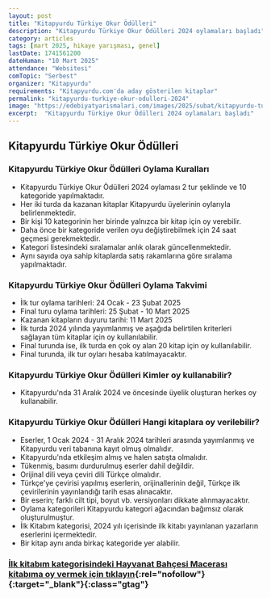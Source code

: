 ```yaml
---
layout: post
title: "Kitapyurdu Türkiye Okur Ödülleri"
description: "Kitapyurdu Türkiye Okur Ödülleri 2024 oylamaları başladı"
category: articles
tags: [mart 2025, hikaye yarışması, genel]
lastDate: 1741561200
dateHuman: "10 Mart 2025"
attendance: "Websitesi"
comTopic: "Serbest"
organizer: "Kitapyurdu"
requirements: "Kitapyurdu.com'da aday gösterilen kitaplar"
permalink: "kitapyurdu-turkiye-okur-odulleri-2024"
image: "https://edebiyatyarismalari.com/images/2025/subat/kitapyurdu-turkiye-okur-odulleri.jpg"
excerpt:  "Kitapyurdu Türkiye Okur Ödülleri 2024 oylamaları başladı"
---
```


## Kitapyurdu Türkiye Okur Ödülleri

### Kitapyurdu Türkiye Okur Ödülleri Oylama Kuralları

- Kitapyurdu Türkiye Okur Ödülleri 2024 oylaması 2 tur şeklinde ve 10 kategoride yapılmaktadır.
- Her iki turda da kazanan kitaplar Kitapyurdu üyelerinin oylarıyla belirlenmektedir.
- Bir kişi 10 kategorinin her birinde yalnızca bir kitap için oy verebilir.
- Daha önce bir kategoride verilen oyu değiştirebilmek için 24 saat geçmesi gerekmektedir.
- Kategori listesindeki sıralamalar anlık olarak güncellenmektedir.
- Aynı sayıda oya sahip kitaplarda satış rakamlarına göre sıralama yapılmaktadır.

### Kitapyurdu Türkiye Okur Ödülleri Oylama Takvimi

- İlk tur oylama tarihleri: 24 Ocak - 23 Şubat 2025
- Final turu oylama tarihleri: 25 Şubat - 10 Mart 2025
- Kazanan kitapların duyuru tarihi: 11 Mart 2025
- İlk turda 2024 yılında yayımlanmış ve aşağıda belirtilen kriterleri sağlayan tüm kitaplar için oy kullanılabilir.
- Final turunda ise, ilk turda en çok oy alan 20 kitap için oy kullanılabilir.
- Final turunda, ilk tur oyları hesaba katılmayacaktır.

### Kitapyurdu Türkiye Okur Ödülleri Kimler oy kullanabilir?

- Kitapyurdu'nda 31 Aralık 2024 ve öncesinde üyelik oluşturan herkes oy kullanabilir.

### Kitapyurdu Türkiye Okur Ödülleri Hangi kitaplara oy verilebilir?

- Eserler, 1 Ocak 2024 - 31 Aralık 2024 tarihleri arasında yayımlanmış ve Kitapyurdu veri tabanına kayıt olmuş olmalıdır.
- Kitapyurdu'nda etkileşim almış ve halen satışta olmalıdır.
- Tükenmiş, basımı durdurulmuş eserler dahil değildir.
- Orijinal dili veya çeviri dili Türkçe olmalıdır.
- Türkçe'ye çevirisi yapılmış eserlerin, orijinallerinin değil, Türkçe ilk çevirilerinin yayınlandığı tarih esas alınacaktır.
- Bir eserin; farklı cilt tipi, boyut vb. versiyonları dikkate alınmayacaktır.
- Oylama kategorileri Kitapyurdu kategori ağacından bağımsız olarak oluşturulmuştur.
- İlk Kitabım kategorisi, 2024 yılı içerisinde ilk kitabı yayınlanan yazarların eserlerini içermektedir.
- Bir kitap aynı anda birkaç kategoride yer alabilir.

### [İlk kitabım kategorisindeki Hayvanat Bahçesi Macerası kitabıma oy vermek için tıklayın](https://www.kitapyurdu.com/index.php?route=contest/contest&category_id=10&product_id=678517){:rel="nofollow"}{:target="_blank"}{:class="gtag"}